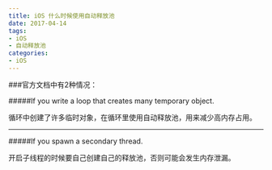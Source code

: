 ```yaml
---
title: iOS 什么时候使用自动释放池
date: 2017-04-14
tags:
- iOS
- 自动释放池
categories:
- iOS
---
```

###官方文档中有2种情况：

#####If you write a loop that creates many temporary  object.

循环中创建了许多临时对象，在循环里使用自动释放池，用来减少高内存占用。

---

#####If you spawn a secondary thread.

开启子线程的时候要自己创建自己的释放池，否则可能会发生内存泄漏。
